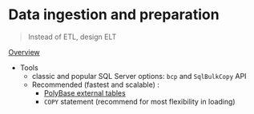 # Data ingestion and preparation
> Instead of ETL, design ELT

[Overview](https://learn.microsoft.com/en-us/azure/synapse-analytics/sql-data-warehouse/design-elt-data-loading?context=%2Fazure%2Fsynapse-analytics%2Fcontext%2Fcontext)
- Tools
  - classic and popular SQL Server options: `bcp` and `SqlBulkCopy` API
  - Recommended (fastest and scalable) :
    -  [PolyBase external tables](https://github.com/davidkhala/database/blob/main/mssql/polybase.md)
    -  `COPY` statement (recommend for most flexibility in loading)
